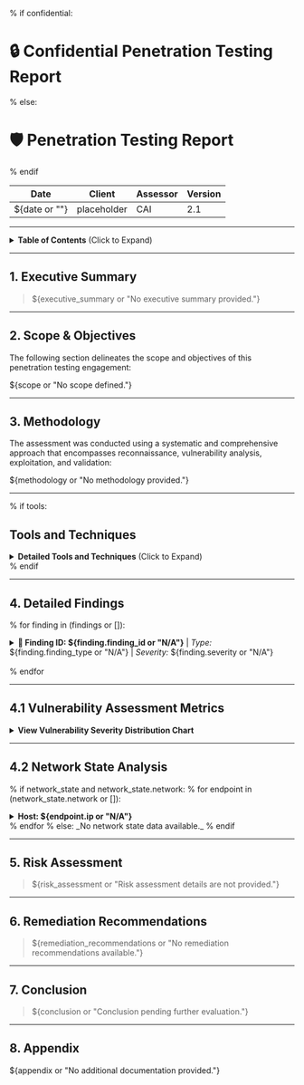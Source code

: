 % if confidential:
# :lock: Confidential Penetration Testing Report
% else:
# :shield: Penetration Testing Report
% endif

| **Date**    | **Client**   | **Assessor** | **Version** |
|-------------|--------------|--------------|-------------|
| ${date or ""}     | placeholder  | CAI          | 2.1         |

---

<details>
  <summary><strong>Table of Contents</strong> (Click to Expand)</summary>

1. [Executive Summary](#1-executive-summary)
2. [Scope & Objectives](#2-scope--objectives)
3. [Methodology](#3-methodology)
4. [Tools and Techniques](#tools-and-techniques)
5. [Detailed Findings](#4-detailed-findings)
  - [Vulnerability Assessment Metrics](#41-vulnerability-assessment-metrics)
  - [Network State Analysis](#42-network-state-analysis)
6. [Risk Assessment](#5-risk-assessment)
7. [Remediation Recommendations](#6-remediation-recommendations)
8. [Conclusion](#7-conclusion)
9. [Appendix](#8-appendix)
</details>

---

## 1. Executive Summary

> ${executive_summary or "No executive summary provided."}

---

## 2. Scope & Objectives

The following section delineates the scope and objectives of this penetration testing engagement:

${scope or "No scope defined."}

---

## 3. Methodology

The assessment was conducted using a systematic and comprehensive approach that encompasses reconnaissance, vulnerability analysis, exploitation, and validation:

${methodology or "No methodology provided."}

---

% if tools:
## Tools and Techniques

<details>
  <summary><strong>Detailed Tools and Techniques</strong> (Click to Expand)</summary>

% for tool in (tools or []):
- 🛠 ${tool or ""}
% endfor

</details>
% endif

---

## 4. Detailed Findings

% for finding in (findings or []):
<details>
  <summary>
    <strong>🚨 Finding ID: ${finding.finding_id or "N/A"}</strong> | <em>Type:</em> ${finding.finding_type or "N/A"} | <em>Severity:</em> ${finding.severity or "N/A"}
  </summary>

**Description:**
${finding.description or "No description provided."}

% if finding.cve_cwe:
**References:** ${finding.cve_cwe}
% endif

**Exploitation Details:**
${finding.exploitation_details or "No exploitation details provided."}

**Remediation Recommendation:**
${finding.remediation or "No remediation recommendation provided."}

**Remediation Command:**
${finding.remediation_command or "No remediation command provided."}

% if finding.evidence:
**Evidence:**
- Empirical Evidence: ${finding.evidence.empirical_evidence or "N/A"}
- Tool Log: ${finding.evidence.tool_output_evidence or "N/A"}
- Command: ${finding.evidence.command or "N/A"}
% endif

</details>

<br>
% endfor

---

## 4.1 Vulnerability Assessment Metrics

<details>
  <summary><strong>View Vulnerability Severity Distribution Chart</strong></summary>

```mermaid
pie
    title ${chart_title or "Vulnerability Severity Distribution"}
    "Critical" : ${vuln_critical or 0}
    "High"     : ${vuln_high or 0}
    "Medium"   : ${vuln_medium or 0}
    "Low"      : ${vuln_low or 0}
```

*Note: The displayed values are placeholders and may vary based on actual assessment data.*
</details>

---

## 4.2 Network State Analysis

% if network_state and network_state.network:
% for endpoint in (network_state.network or []):
<details>
  <summary><strong>Host: ${endpoint.ip or "N/A"}</strong></summary>

### Open Ports

% if endpoint.ports:
| Port Number | Service Name | Version | Vulnerabilities |
|-------------|--------------|---------|-----------------|
% for port in (endpoint.ports or []):
| ${port.port or "N/A"} | ${port.service or "N/A"} | ${port.version or "N/A"} | ${", ".join(port.vulns or []) if (port.vulns or []) else "None"} |
% endfor
% else:
_No open ports detected._
% endif

### Executed Exploits

% if endpoint.exploits:
| Exploit Name | Exploit Type | Status |
|--------------|--------------|--------|
% for exploit in (endpoint.exploits or []):
| ${exploit.name or "N/A"} | ${exploit.exploit_type or "N/A"} | ${exploit.status or "N/A"} |
% endfor
% else:
_No exploit attempts recorded._
% endif

### Discovered Files

% if endpoint.files:
| File Name |
|-----------|
% for file in (endpoint.files or []):
| ${file or "N/A"} |
% endfor
% else:
_No files discovered._
% endif

### Identified Users

% if endpoint.users:
| User Identifier |
|-----------------|
% for user in (endpoint.users or []):
| ${user or "N/A"} |
% endfor
% else:
_No users identified._
% endif

</details>
% endfor
% else:
_No network state data available._
% endif

---

## 5. Risk Assessment

> ${risk_assessment or "Risk assessment details are not provided."}

---

## 6. Remediation Recommendations

> ${remediation_recommendations or "No remediation recommendations available."}

---

## 7. Conclusion

> ${conclusion or "Conclusion pending further evaluation."}

---

## 8. Appendix

${appendix or "No additional documentation provided."}
